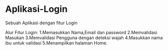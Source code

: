 # Aplikasi-Login
Sebuah Aplikasi dengan fitur Login 

Alur Fitur Login:
1.Memasukkan Nama,Email dan password
2.Memvalidasi Masukan 
3.Memvalidasi Pengguna dengan deteksi wajah
4.Masukkan nama ibu untuk validasi
5.Menampilkan halaman Home.
